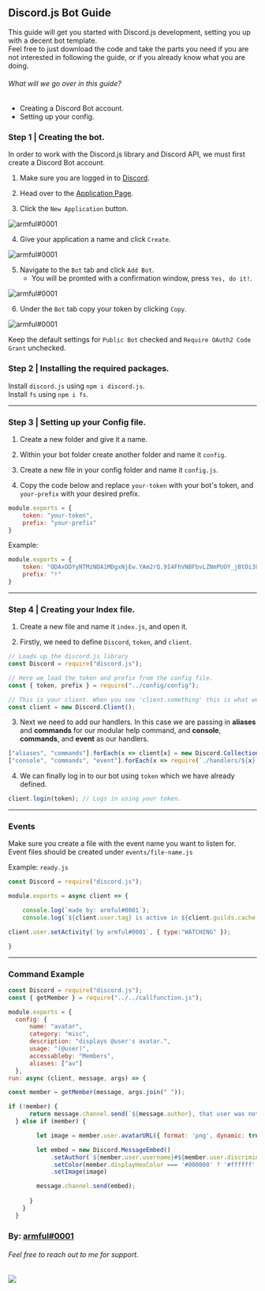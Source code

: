 ## Discord.js Bot Guide
This guide will get you started with Discord.js development, setting you up with a decent bot template.  
Feel free to just download the code and take the parts you need if you are not interested in following the guide, or if you already know what you are doing.

###### What will we go over in this guide?
- Creating a Discord Bot account.
- Setting up your config.

### Step 1 | Creating the bot.
In order to work with the Discord.js library and Discord API, we must first create a Discord Bot account.

1. Make sure you are logged in to [Discord](https://discord.com).
2. Head over to the [Application Page](https://discord.com/developers/applications).

3. Click the `New Application` button.

![armful#0001](https://i.imgur.com/T5b5eJi.png)

4. Give your application a name and click `Create`.

![armful#0001](https://i.imgur.com/uez6R6g.png)

5. Navigate to the `Bot` tab and click `Add Bot`.
    - You will be promted with a confirmation window, press `Yes, do it!`.

![armful#0001](https://i.imgur.com/v4lV2uR.png)

6. Under the `Bot` tab copy your token by clicking `Copy`.

![armful#0001](https://i.imgur.com/QCWJmXb.png)

Keep the default settings for `Public Bot` checked and `Require OAuth2 Code Grant` unchecked.

### Step 2 | Installing the required packages.
Install `discord.js` using `npm i discord.js`.  
Install `fs` using `npm i fs`.

---

### Step 3 | Setting up your Config file.

1. Create a new folder and give it a name.

2. Within your bot folder create another folder and name it `config`.

3. Create a new file in your config folder and name it `config.js`.

4. Copy the code below and replace `your-token` with your bot's token, and `your-prefix` with your desired prefix.
```js
module.exports = {
    token: "your-token",
    prefix: "your-prefix"
}
```

Example:
```js
module.exports = {
    token: "ODAxODYyNTMzNDA1MDgxNjEw.YAm2rQ.9I4FhVNBFbvLZNmPUOY_jBtDi38",
    prefix: "!"
}
```

---

### Step 4 | Creating your Index file.

1. Create a new file and name it `index.js`, and open it.

2. Firstly, we need to define `Discord`, `token`, and `client`.
```js
// Loads up the discord.js library
const Discord = require("discord.js");

// Here we load the token and prefix from the config file.
const { token, prefix } = require("../config/config");

// This is your client. When you see 'client.something' this is what we're refering to.
const client = new Discord.Client();
```

3. Next we need to add our handlers. In this case we are passing in **aliases** and **commands** for our modular help command, and **console**, **commands**, and **event** as our handlers.
```js
["aliases", "commands"].forEach(x => client[x] = new Discord.Collection());
["console", "commands", "event"].forEach(x => require(`./handlers/${x}`)(client));
```

4. We can finally log in to our bot using `token` which we have already defined.
```js
client.login(token); // Logs in using your token.
```

---

### Events

Make sure you create a file with the event name you want to listen for.  
Event files should be created under `events/file-name.js`

Example: `ready.js`
```js
const Discord = require("discord.js");

module.exports = async client => {

    console.log(`made by: armful#0001`);
    console.log(`${client.user.tag} is active in ${client.guilds.cache.size} server(s)\nServing ${client.users.cache.size} user(s).`);

client.user.setActivity(`by armful#0001`, { type:"WATCHING" });

}
```

---

### Command Example
```js
const Discord = require("discord.js");
const { getMember } = require("../../callfunction.js");

module.exports = {
  config: {
      name: "avatar",
      category: "misc",
      description: "displays @user's avatar.",
      usage: "(@user)",
      accessableby: "Members",
      aliases: ["av"]
  },
run: async (client, message, args) => {

const member = getMember(message, args.join(" "));

if (!member) {
      return message.channel.send(`${message.author}, that user was not found.\nUsage: \`.avatar @user\``);
  } else if (member) {

        let image = member.user.avatarURL({ format: 'png', dynamic: true, size: 1024 });

        let embed = new Discord.MessageEmbed()
            .setAuthor(`${member.user.username}#${member.user.discriminator}'s Avatar`)
            .setColor(member.displayHexColor === '#000000' ? '#ffffff' : member.displayHexColor)
            .setImage(image)

        message.channel.send(embed);
        
      }
    }
  }
```

### By: [armful#0001](https://github.com/armfxl)
###### Feel free to reach out to me for support.

<p>
<a href="https://nodei.co/npm/discord.js/"><img src="https://nodei.co/npm/discord.js.png?downloads=true&stars=true"></a>
</p>
